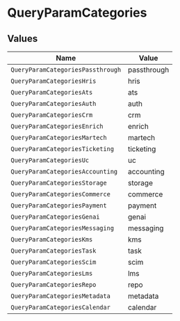 # QueryParamCategories


## Values

| Name                              | Value                             |
| --------------------------------- | --------------------------------- |
| `QueryParamCategoriesPassthrough` | passthrough                       |
| `QueryParamCategoriesHris`        | hris                              |
| `QueryParamCategoriesAts`         | ats                               |
| `QueryParamCategoriesAuth`        | auth                              |
| `QueryParamCategoriesCrm`         | crm                               |
| `QueryParamCategoriesEnrich`      | enrich                            |
| `QueryParamCategoriesMartech`     | martech                           |
| `QueryParamCategoriesTicketing`   | ticketing                         |
| `QueryParamCategoriesUc`          | uc                                |
| `QueryParamCategoriesAccounting`  | accounting                        |
| `QueryParamCategoriesStorage`     | storage                           |
| `QueryParamCategoriesCommerce`    | commerce                          |
| `QueryParamCategoriesPayment`     | payment                           |
| `QueryParamCategoriesGenai`       | genai                             |
| `QueryParamCategoriesMessaging`   | messaging                         |
| `QueryParamCategoriesKms`         | kms                               |
| `QueryParamCategoriesTask`        | task                              |
| `QueryParamCategoriesScim`        | scim                              |
| `QueryParamCategoriesLms`         | lms                               |
| `QueryParamCategoriesRepo`        | repo                              |
| `QueryParamCategoriesMetadata`    | metadata                          |
| `QueryParamCategoriesCalendar`    | calendar                          |
